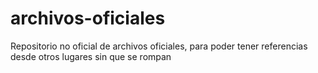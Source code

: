 # archivos-oficiales
Repositorio no oficial de archivos oficiales, para poder tener referencias desde otros lugares sin que se rompan
